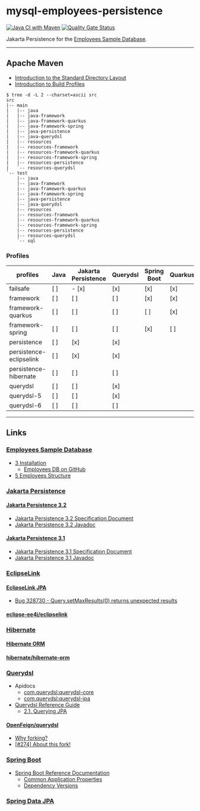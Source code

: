 # mysql-employees-persistence

[![Java CI with Maven](https://github.com/jinahya/mysql-emploees-persistence/actions/workflows/maven.yml/badge.svg)](https://github.com/jinahya/mysql-emploees-persistence/actions/workflows/maven.yml)
[![Quality Gate Status](https://sonarcloud.io/api/project_badges/measure?project=jinahya_mysql-emploees-persistence&metric=alert_status)](https://sonarcloud.io/summary/new_code?id=jinahya_mysql-emploees-persistence)

Jakarta Persistence for the [Employees Sample Database](https://dev.mysql.com/doc/employee/en/).

---

## Apache Maven

* [Introduction to the Standard Directory Layout](https://maven.apache.org/guides/introduction/introduction-to-the-standard-directory-layout.html)
* [Introduction to Build Profiles](https://maven.apache.org/guides/introduction/introduction-to-profiles.html)

```text
$ tree -d -L 2 --charset=ascii src
src
|-- main
|   |-- java
|   |-- java-framework
|   |-- java-framework-quarkus
|   |-- java-framework-spring
|   |-- java-persistence
|   |-- java-querydsl
|   |-- resources
|   |-- resources-framework
|   |-- resources-framework-quarkus    
|   |-- resources-framework-spring
|   |-- resources-persistence
|   `-- resources-querydsl
`-- test
    |-- java
    |-- java-framework
    |-- java-framework-quarkus
    |-- java-framework-spring
    |-- java-persistence
    |-- java-querydsl
    |-- resources
    |-- resources-framework
    |-- resources-framework-quarkus
    |-- resources-framework-spring
    |-- resources-persistence
    |-- resources-querydsl
    `-- sql
```

### Profiles

| profiles                | Java | Jakarta Persistence | Querydsl | Spring Boot | Quarkus | notes |
|-------------------------|------|---------------------|----------|-------------|---------|-------|
| failsafe                | [ ]  | - [x]               | [x]      | [x]         | [x]     |       |
| framework               | [ ]  | [ ]                 | [ ]      | [x]         | [x]     |       |
| framework-quarkus       | [ ]  | [ ]                 | [ ]      | [ ]         | [x]     |       |
| framework-spring        | [ ]  | [ ]                 | [ ]      | [x]         | [ ]     |       |
| persistence             | [ ]  | [x]                 | [x]      |             |         |       |
| persistence-eclipselink | [ ]  | [x]                 | [x]      |             |         |       |
| persistence-hibernate   | [ ]  | [ ]                 | [ ]      |             |         |       |
| querydsl                | [ ]  | [ ]                 | [x]      |             |         |       |
| querydsl-5              | [ ]  | [ ]                 | [x]      |             |         |       |
| querydsl-6              | [ ]  | [ ]                 | [ ]      |             |         |       |

---

## Links

### [Employees Sample Database](https://dev.mysql.com/doc/employee/en/)

* [3 Installation](https://dev.mysql.com/doc/employee/en/employees-installation.html)
    * [Employees DB on GitHub](https://github.com/datacharmer/test_db)
* [5 Employees Structure](https://dev.mysql.com/doc/employee/en/sakila-structure.html)

### [Jakarta Persistence](https://jakarta.ee/specifications/persistence/)

#### [Jakarta Persistence 3.2](https://jakarta.ee/specifications/persistence/3.2/)

* [Jakarta Persistence 3.2 Specification Document](https://jakarta.ee/specifications/persistence/3.2/jakarta-persistence-spec-3.2-m2)
* [Jakarta Persistence 3.2 Javadoc](https://jakarta.ee/specifications/persistence/3.2/apidocs/jakarta.persistence/module-summary.html)

#### [Jakarta Persistence 3.1](https://jakarta.ee/specifications/persistence/3.1/)

* [Jakarta Persistence 3.1 Specification Document](https://jakarta.ee/specifications/persistence/3.1/jakarta-persistence-spec-3.1)
* [Jakarta Persistence 3.1 Javadoc](https://jakarta.ee/specifications/persistence/3.1/apidocs)

### [EclipseLink](https://eclipse.dev/eclipselink/)

#### [EclipseLink JPA](https://eclipse.dev/eclipselink/#jpa)

* [Bug 328730 - Query.setMaxResults(0) returns unexpected results](https://bugs.eclipse.org/bugs/show_bug.cgi?id=328730)

#### [eclipse-ee4j/eclipselink](https://github.com/eclipse-ee4j/eclipselink)

### [Hibernate](https://hibernate.org/)

#### [Hibernate ORM](https://hibernate.org/orm/)

#### [hibernate/hibernate-orm](https://github.com/hibernate/hibernate-orm)

### [Querydsl](http://querydsl.com/)

* Apidocs
    * [com.querydsl:querydsl-core](https://javadoc.io/doc/com.querydsl/querydsl-core/latest/index.html)
    * [com.querydsl:querydsl-jpa](https://javadoc.io/doc/com.querydsl/querydsl-jpa/latest/index.html)
* [Querydsl Reference Guide](http://querydsl.com/static/querydsl/latest/reference/html/)
    * [2.1. Querying JPA](http://querydsl.com/static/querydsl/latest/reference/html/ch02.html#jpa_integration)

#### [OpenFeign/querydsl](https://github.com/OpenFeign/querydsl)

* [Why forking?](https://github.com/OpenFeign/querydsl#why-forking)
* [\[#274\] About this fork!](https://github.com/OpenFeign/querydsl/issues/274)

### [Spring Boot](https://spring.io/projects/spring-boot)

* [Spring Boot Reference Documentation](https://docs.spring.io/spring-boot/docs/current/reference/html/index.html)
    * [Common Application Properties](https://docs.spring.io/spring-boot/docs/current/reference/html/application-properties.html)
    * [Dependency Versions](https://docs.spring.io/spring-boot/docs/current/reference/html/dependency-versions.html)

### [Spring Data JPA](https://spring.io/projects/spring-data-jpa)
